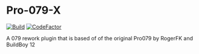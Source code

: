 # Pro-079-X
[![Build](https://github.com/NutInc/Pro-079-X/actions/workflows/dotnet.yml/badge.svg?branch=master)](https://github.com/NutInc/Pro-079-X/actions/workflows/dotnet.yml)
[![CodeFactor](https://www.codefactor.io/repository/github/nutinc/pro-079-x/badge)](https://www.codefactor.io/repository/github/nutinc/pro-079-x)

A 079 rework plugin that is based of of the original Pro079 by RogerFK and BuildBoy 12
